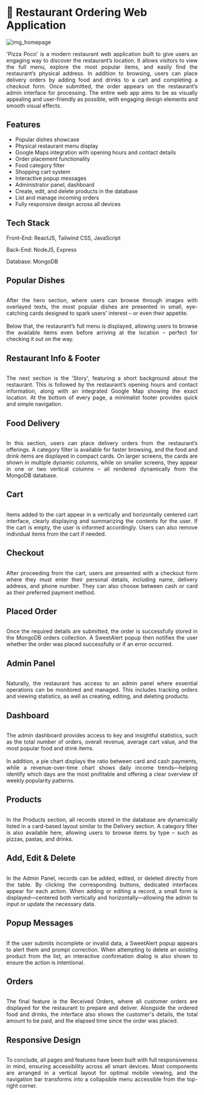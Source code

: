 <body> 
    <h1>🍕 Restaurant Ordering Web Application  </h1>  
    <img src="public/img/git1.JPG" alt="img_homepage"> 
    <p align="justify">'Pizza Poco' is a modern restaurant web application built to give users an engaging way to discover the restaurant’s location. It allows visitors to view the full menu, explore the most popular items, and easily find the restaurant’s physical address.
        In addition to browsing, users can place delivery orders by adding food and drinks to a cart and completing a checkout form. Once submitted, the order appears on the restaurant’s admin interface for processing.
        The entire web app aims to be as visually appealing and user-friendly as possible, with engaging design elements and smooth visual effects.</p>
    <h2>Features</h2>
    <ul>
        <li>Popular dishes showcase</li>
        <li>Physical restaurant menu display</li>
        <li>Google Maps integration with opening hours and contact details</li>
        <li>Order placement functionality</li>
        <li>Food category filter</li>
        <li>Shopping cart system</li>
        <li>Interactive popup messages</li>
        <li>Administrator panel, dashboard</li>
        <li>Create, edit, and delete products in the database</li>
        <li>List and manage incoming orders</li>
        <li>Fully responsive design across all devices</li>
      </ul>        
    <h2>Tech Stack</h2>  
    <p>Front-End: ReactJS, Tailwind CSS, JavaScript</p>   
    <p>Back-End: NodeJS, Express</p>
    <p>Database: MongoDB</p>   
    <h2>Popular Dishes</h2> 
    <img src="public/img/git2.JPG" alt="" srcset="">    
    <p align="justify">After the hero section, where users can browse through images with overlayed texts, the most popular dishes are presented in small, eye-catching cards designed to spark users' interest – or even their appetite. <br><br> Below that, the restaurant’s full menu is displayed, allowing users to browse the available items even before arriving at the location – perfect for checking it out on the way.</p>
    <h2>Restaurant Info & Footer</h2>  
    <img src="public/img/git3.JPG" alt="" srcset="">    
    <p align="justify">The next section is the 'Story', featuring a short background about the restaurant. This is followed by the restaurant’s opening hours and contact information, along with an integrated Google Map showing the exact location. At the bottom of every page, a minimalist footer provides quick and simple navigation.</p>
    <h2>Food Delivery</h2>
    <img src="public/img/git4.JPG" alt="" srcset="">
    <p align="justify">In this section, users can place delivery orders from the restaurant’s offerings. A category filter is available for faster browsing, and the food and drink items are displayed in compact cards. On larger screens, the cards are shown in multiple dynamic columns, while on smaller screens, they appear in one or two vertical columns – all rendered dynamically from the MongoDB database.</p>
    <h2>Cart</h2>
    <img src="public/img/git3.png" alt="" srcset="">  
    <p align="justify">Items added to the cart appear in a vertically and horizontally centered cart interface, clearly displaying and summarizing the contents for the user. If the cart is empty, the user is informed accordingly. Users can also remove individual items from the cart if needed.</p>
    <h2>Checkout</h2>
    <img src="public/img/git7.JPG" alt="" srcset=""> 
    <p align="justify">After proceeding from the cart, users are presented with a checkout form where they must enter their personal details, including name, delivery address, and phone number. They can also choose between cash or card as their preferred payment method.</p>
    <h2>Placed Order</h2>
    <img src="public/img/git16.JPG" alt="" srcset="">
    <p align="justify">Once the required details are submitted, the order is successfully stored in the MongoDB orders collection. A SweetAlert popup then notifies the user whether the order was placed successfully or if an error occurred.</p>
    <h2>Admin Panel</h2>
    <img src="public/img/git9.JPG" alt="" srcset="">
    <p align="justify">Naturally, the restaurant has access to an admin panel where essential operations can be monitored and managed. This includes tracking orders and viewing statistics, as well as creating, editing, and deleting products.</p>
    <h2>Dashboard</h2>
    <img src="public/img/git10.jpg" alt="" srcset="">
    <p align="justify">The admin dashboard provides access to key and insightful statistics, such as the total number of orders, overall revenue, average cart value, and the most popular food and drink items. <br><br>        In addition, a pie chart displays the ratio between card and cash payments, while a revenue-over-time chart shows daily income trends—helping identify which days are the most profitable and offering a clear overview of weekly popularity patterns.</p>
    <h2>Products</h2>
    <img src="public/img/git11.jpg" alt="" srcset="">
    <p align="justify">In the Products section, all records stored in the database are dynamically listed in a card-based layout similar to the Delivery section. A category filter is also available here, allowing users to browse items by type – such as pizzas, pastas, and drinks.</p>
    <h2>Add, Edit & Delete</h2>
    <img src="public/img/git1.png" alt="" srcset="">
    <p align="justify">In the Admin Panel, records can be added, edited, or deleted directly from the table. By clicking the corresponding buttons, dedicated interfaces appear for each action. When adding or editing a record, a small form is displayed—centered both vertically and horizontally—allowing the admin to input or update the necessary data.</p>
    <h2>Popup Messages</h2>
    <img src="public/img/git2.png" alt="" srcset="">
    <p align="justify">If the user submits incomplete or invalid data, a SweetAlert popup appears to alert them and prompt correction. When attempting to delete an existing product from the list, an interactive confirmation dialog is also shown to ensure the action is intentional.</p>
    <h2>Orders</h2>
    <img src="public/img/git15.jpg" alt="" srcset="">
    <p align="justify">The final feature is the Received Orders, where all customer orders are displayed for the restaurant to prepare and deliver. Alongside the ordered food and drinks, the interface also shows the customer's details, the total amount to be paid, and the elapsed time since the order was placed.</p>
    <h2>Responsive Design</h2>
    <img src="public/img/git4.png" alt="" srcset="">
    <p align="justify">To conclude, all pages and features have been built with full responsiveness in mind, ensuring accessibility across all smart devices. Most components are arranged in a vertical layout for optimal mobile viewing, and the navigation bar transforms into a collapsible menu accessible from the top-right corner.</p>

    
    
    